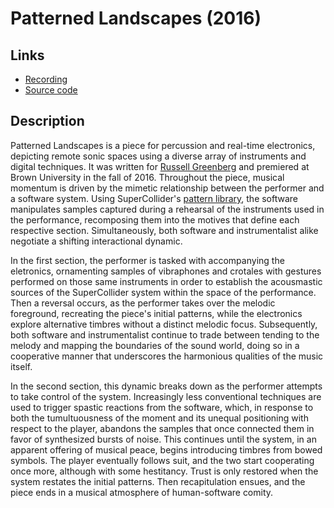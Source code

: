 # Patterned Landscapes (2016) 

## Links 
* [Recording](https://vimeo.com/201015513)
* [Source code](https://github.com/ianmacdougald/portfolio/blob/gh-pages/patterned_landscapes/patterned_landscapes.scd)

## Description

Patterned Landscapes is a piece for percussion and real-time electronics, depicting remote sonic spaces using a diverse array of instruments and digital techniques. It was written for [Russell Greenberg](http://www.russellgreenberg.net/) and premiered at Brown University in the fall of 2016. Throughout the piece, musical momentum is driven by the mimetic relationship between the performer and a software system. Using SuperCollider's [pattern library](https://doc.sccode.org/Tutorials/A-Practical-Guide/PG_01_Introduction.html), the software manipulates samples captured during a rehearsal of the instruments used in the performance, recomposing them into the motives that define each respective section. Simultaneously, both software and instrumentalist alike negotiate a shifting interactional dynamic.

In the first section, the performer is tasked with accompanying the eletronics, ornamenting samples of vibraphones and crotales with gestures performed on those same instruments in order to establish the acousmastic sources of the SuperCollider system within the space of the performance. Then a reversal occurs, as the performer takes over the melodic foreground, recreating the piece's initial patterns, while the electronics explore alternative timbres without a distinct melodic focus. Subsequently, both software and instrumentalist continue to trade between tending to the melody and mapping the boundaries of the sound world, doing so in a cooperative manner that underscores the harmonious qualities of the music itself.

In the second section, this dynamic breaks down as the performer attempts to take control of the system. Increasingly less conventional techniques are used to trigger spastic reactions from the software, which, in response to both the tumultuousness of the moment and its unequal positioning with respect to the player, abandons the samples that once connected them in favor of synthesized bursts of noise. This continues until the system, in an apparent offering of musical peace, begins introducing timbres from bowed symbols. The player eventually follows suit, and the two start cooperating once more, although with some hestitancy. Trust is only restored when the system restates the initial patterns. Then recapitulation ensues, and the piece ends in a musical atmosphere of human-software comity.
 
